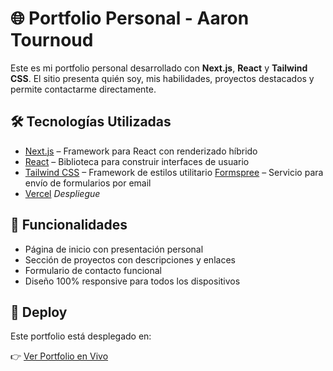 # 🌐 Portfolio Personal - Aaron Tournoud

Este es mi portfolio personal desarrollado con **Next.js**, **React** y **Tailwind CSS**. El sitio presenta quién soy, mis habilidades, proyectos destacados y permite contactarme directamente.

## 🛠️ Tecnologías Utilizadas

- [Next.js](https://nextjs.org/) – Framework para React con renderizado híbrido
- [React](https://reactjs.org/) – Biblioteca para construir interfaces de usuario
- [Tailwind CSS](https://tailwindcss.com/) – Framework de estilos utilitario
[Formspree](https://formspree.io/) – Servicio para envío de formularios por email
- [Vercel](https://vercel.com/) *Despliegue*

## 🎯 Funcionalidades

- Página de inicio con presentación personal
- Sección de proyectos con descripciones y enlaces
- Formulario de contacto funcional
- Diseño 100% responsive para todos los dispositivos

## 🚀 Deploy

Este portfolio está desplegado en:

👉 [Ver Portfolio en Vivo](https://aarontournoud.vercel.app) 


